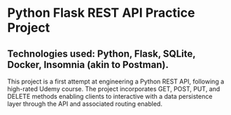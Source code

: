 # Python Flask REST API Practice Project
## Technologies used: Python, Flask, SQLite, Docker, Insomnia (akin to Postman).

This project is a first attempt at engineering a Python REST API, following a high-rated Udemy course. The project incorporates GET, POST, PUT, and DELETE methods enabling clients to interactive with a data persistence layer through the API and associated routing enabled. 
